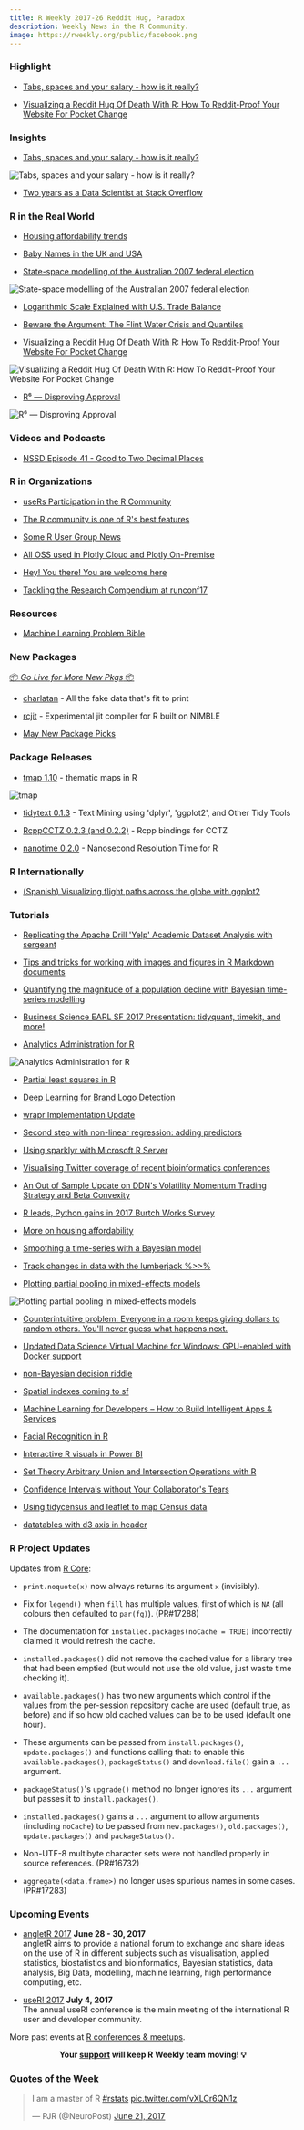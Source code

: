 ```yaml
---
title: R Weekly 2017-26 Reddit Hug, Paradox
description: Weekly News in the R Community.
image: https://rweekly.org/public/facebook.png
---
```



###  Highlight

+ [Tabs, spaces and your salary - how is it really?](http://evelinag.com/blog/2017/06-20-stackoverflow-tabs-spaces-and-salary/#.WUpL4nS-uf1)

+ [Visualizing a Reddit Hug Of Death With R: How To Reddit-Proof Your Website For Pocket Change](http://tylermw.com/visualizing-a-reddit-hug-of-death-and-how-to-reddit-proof-your-website-for-pocket-change/)

###  Insights

+ [Tabs, spaces and your salary - how is it really?](http://evelinag.com/blog/2017/06-20-stackoverflow-tabs-spaces-and-salary/#.WUpL4nS-uf1)

![Tabs, spaces and your salary - how is it really?](https://raw.githubusercontent.com/rweekly/image/master/2017-03/open_source_salary-1.png)


+ [Two years as a Data Scientist at Stack Overflow](http://varianceexplained.org/r/two-years-data-scientist/)


###  R in the Real World

+ [Housing affordability trends](http://lenkiefer.github.io/2017/06/19/housing-afford)

+ [Baby Names in the UK and USA](https://www.mytinyshinys.com/2017/06/20/babynames)

+ [State-space modelling of the Australian 2007 federal election](http://ellisp.github.io/blog/2017/06/24/oz-polls-statespace)

![State-space modelling of the Australian 2007 federal election](https://ellisp.github.io/img/0102-all-polls.svg)

+ [Logarithmic Scale Explained with U.S. Trade Balance](http://novyden.blogspot.com/2017/06/logarithmic-scale-explained-with-us.html)

+ [Beware the Argument: The Flint Water Crisis and Quantiles](http://staff.math.su.se/hoehle/blog/2017/06/18/quantiles.html)

+ [Visualizing a Reddit Hug Of Death With R: How To Reddit-Proof Your Website For Pocket Change](http://tylermw.com/visualizing-a-reddit-hug-of-death-and-how-to-reddit-proof-your-website-for-pocket-change/)

![Visualizing a Reddit Hug Of Death With R: How To Reddit-Proof Your Website For Pocket Change](https://raw.githubusercontent.com/rweekly/image/master/2017-03/failureplotservercomp.png)

+ [R⁶ — Disproving Approval](https://rud.is/b/2017/06/18/r%e2%81%b6-disproving-approval/)

![R⁶ — Disproving Approval](https://i1.wp.com/rud.is/b/wp-content/uploads/2017/06/Plot_Zoom.png?resize=780%2C449&ssl=1)


###  Videos and Podcasts


+ [NSSD Episode 41 - Good to Two Decimal Places](https://soundcloud.com/nssd-podcast/episode-41-good-to-two-decimal-places)


###  R in Organizations


+ [useRs Participation in the R Community](http://forwards.github.io/blog/2017/06/19/users-participation-in-the-r-community/)

+ [The R community is one of R's best features](http://blog.revolutionanalytics.com/2017/06/r-community.html)


+ [Some R User Group News](https://rviews.rstudio.com/2017/06/16/some-r-user-group-news/)

+ [All OSS used in Plotly Cloud and Plotly On-Premise](http://moderndata.plot.ly/all-oss-used-in-plotly-cloud-and-plotly-on-premise/)

+ [Hey! You there! You are welcome here](http://ropensci.org/blog/blog/2017/06/23/community)

+ [Tackling the Research Compendium at runconf17](http://ropensci.org/blog/blog/2017/06/20/checkers)

###  Resources

+ [Machine Learning Problem Bible](https://github.com/ben519/MLPB)


###  New Packages

<p class="added-hostname"><a href="https://rweekly.org/live" target="_blank" class="externalLink">📦 <i>Go Live for More New Pkgs</i> 📦</a></p>


+ [charlatan](http://ropensci.org/blog/technotes/2017/06/22/charlatan) - All the fake data that's fit to print

+ [rcjit](https://github.com/nimble-dev/rcjit) -  Experimental jit compiler for R built on NIMBLE

+ [May New Package Picks](https://rviews.rstudio.com/2017/06/23/may-new-package-picks/)


###  Package Releases

+ [tmap 1.10](https://github.com/mtennekes/tmap) - thematic maps in R

![tmap](https://camo.githubusercontent.com/f8e0aefb26e03af11ffcc88e86b9138caea957af/687474703a2f2f7777772e766f6e2d74696a6e2e6e6c2f74696a6e2f72657365617263682f636c61737369632e706e67)

+ [tidytext 0.1.3](https://juliasilge.com/blog/tidytext-0-1-3/) - Text Mining using 'dplyr', 'ggplot2', and Other Tidy Tools

+ [RcppCCTZ 0.2.3 (and 0.2.2)](http://dirk.eddelbuettel.com/blog/2017/06/21#rcppcctz_0.2.3) - Rcpp bindings for CCTZ

+ [nanotime 0.2.0](http://dirk.eddelbuettel.com/blog/2017/06/22#nanotime_0.2.0) - Nanosecond Resolution Time for R

###  R Internationally


+ [(Spanish) Visualizing flight paths across the globe with ggplot2](https://bitsandbricks.github.io/post/visualizando-con-r-el-historial-de-ubicaciones-de-google-parte-iii/)

###  Tutorials

+ [Replicating the Apache Drill 'Yelp' Academic Dataset Analysis with sergeant](https://rud.is/b/2017/06/17/replicating-the-apache-drill-yelp-academic-dataset-with-sergeant/)

+ [Tips and tricks for working with images and figures in R Markdown documents](http://www.zevross.com/blog/2017/06/19/tips-and-tricks-for-working-with-images-and-figures-in-r-markdown-documents/)

+ [Quantifying the magnitude of a population decline with Bayesian time-series modelling](http://www.seascapemodels.org/rstats/2017/06/18/estimating-popn-decline.html)

+ [Business Science EARL SF 2017 Presentation: tidyquant, timekit, and more!](http://www.business-science.io/presentations/2017/06/18/earl-2017.html)

+ [Analytics Administration for R](https://rviews.rstudio.com/2017/06/21/analytics-administration-for-r/)

![Analytics Administration for R](https://rviews.rstudio.com/post/2017-06-21-analytics-administration-for-r_files/rstudio-toolchain.png)

+ [Partial least squares in R](https://poissonisfish.wordpress.com/2017/06/17/partial-least-squares-in-r/)

+ [Deep Learning for Brand Logo Detection](http://flovv.github.io/Logo_detection_deep_learning/)

+ [wrapr Implementation Update](http://www.win-vector.com/blog/2017/06/wrapr-implementation-update/)

+ [Second step with non-linear regression: adding predictors](https://datascienceplus.com/second-step-with-non-linear-regression-adding-predictors/)

+ [Using sparklyr with Microsoft R Server](http://blog.revolutionanalytics.com/2017/06/sparklyr-r-server.html)

+ [Visualising Twitter coverage of recent bioinformatics conferences](https://nsaunders.wordpress.com/2017/06/20/visualising-twitter-coverage-of-recent-bioinformatics-conferences/)

+ [An Out of Sample Update on DDN's Volatility Momentum Trading Strategy and Beta Convexity](https://quantstrattrader.wordpress.com/2017/06/20/an-out-of-sample-update-on-ddns-volatility-momentum-trading-strategy-and-beta-convexity/)

+ [R leads, Python gains in 2017 Burtch Works Survey](http://blog.revolutionanalytics.com/2017/06/burtch-works-survey-2017.html)

+ [More on housing affordability](http://lenkiefer.github.io/2017/06/20/more-afford)

+ [Smoothing a time-series with a Bayesian model](http://www.seascapemodels.org/rstats/2017/06/21/bayesian-smoothing.html)

+ [Track changes in data with the lumberjack %>>%](http://www.markvanderloo.eu/yaRb/2017/06/23/track-changes-in-data-with-the-lumberjack/)

+ [Plotting partial pooling in mixed-effects models](https://tjmahr.github.io/plotting-partial-pooling-in-mixed-effects-models/)

![Plotting partial pooling in mixed-effects models](https://tjmahr.github.io/figs//2017-06-22-plotting-partial-pooling-in-mixed-effects-models/topgraphic-map-1-1.png)

+ [Counterintuitive problem: Everyone in a room keeps giving dollars to random others. You'll never guess what happens next.](http://www.decisionsciencenews.com/2017/06/19/counterintuitive-problem-everyone-room-keeps-giving-dollars-random-others-youll-never-guess-happens-next/)

+ [Updated Data Science Virtual Machine for Windows: GPU-enabled with Docker support](http://blog.revolutionanalytics.com/2017/06/dsvm-update.html)

+ [non-Bayesian decision riddle](https://xianblog.wordpress.com/2017/06/22/non-bayesian-decision-riddle/)

+ [Spatial indexes coming to sf](http://r-spatial.org//r/2017/06/22/spatial-index.html)

+ [Machine Learning for Developers – How to Build Intelligent Apps & Services](https://blogs.technet.microsoft.com/machinelearning/2017/06/22/machine-learning-for-developers/)

+ [Facial Recognition in R](https://www.stoltzmaniac.com/facial-recognition-in-r/)

+ [Interactive R visuals in Power BI](http://blog.revolutionanalytics.com/2017/06/interactive-r-visuals-in-power-bi.html)

+ [Set Theory Arbitrary Union and Intersection Operations with R](http://www.aaronschlegel.com/set-theory-arbitrary-unions-intersections-r/)

+ [Confidence Intervals without Your Collaborator's Tears](http://staff.math.su.se/hoehle/blog/2017/06/22/interpretcis.html)

+ [Using tidycensus and leaflet to map Census data](https://juliasilge.com/blog/using-tidycensus/)

+ [datatables with d3 axis in header](https://bl.ocks.org/timelyportfolio/00d84a8159a2f8cb8c0e54df913f76cc)


<!--<div class="post-more-begin"></div><div class="post-more-end"></div>-->


###  R Project Updates

Updates from [R Core](http://developer.r-project.org/blosxom.cgi/R-devel/NEWS):

+ `print.noquote(x)` now always returns its argument `x` (invisibly).

+ Fix for `legend()` when `fill` has multiple values, first of which is `NA` (all colours then defaulted to `par(fg)`). (PR#17288)

+ The documentation for `installed.packages(noCache = TRUE)` incorrectly claimed it would refresh the cache.

+ `installed.packages()` did not remove the cached value for a library tree that had been emptied (but would not use the old value, just waste time checking it).

+ `available.packages()` has two new arguments which control if the values from the per-session repository cache are used (default true, as before) and if so how old cached values can be to be used (default one hour).

+ These arguments can be passed from `install.packages()`, `update.packages()` and functions calling that: to enable this `available.packages()`, `packageStatus()` and `download.file()` gain a `...` argument.

+ `packageStatus()`'s `upgrade()` method no longer ignores its `...` argument but passes it to `install.packages()`.

+ `installed.packages()` gains a `...` argument to allow arguments (including `noCache`) to be passed from `new.packages()`, `old.packages()`, `update.packages()` and `packageStatus()`.

+ Non-UTF-8 multibyte character sets were not handled properly in source references. (PR#16732)

+ `aggregate(<data.frame>)` no longer uses spurious names in some cases. (PR#17283)



###  Upcoming Events

+ [angletR 2017](http://angletr2017.com/) **June 28 - 30, 2017** <br/>
angletR aims to provide a national forum to exchange and share ideas on the use of R in different subjects such as visualisation, applied statistics, biostatistics and bioinformatics, Bayesian statistics, data analysis, Big Data, modelling, machine learning, high performance computing, etc.

+ [useR! 2017](http://user2017.brussels/) **July 4, 2017** <br />
The annual useR! conference is the main meeting of the international R user and developer community.

More past events at [R conferences & meetups](https://conf.rweekly.org).




<p class="hide-support added-hostname support-rweekly" style="text-align: center;font-weight: bold;">Your <a class="non-visited externalLink" href="https://www.patreon.com/rweekly" onclick="pas(this)">support</a> will keep R Weekly team moving! 💡</p>


###  Quotes of the Week

<blockquote class="twitter-tweet" data-lang="en"><p lang="en" dir="ltr">I am a master of R <a href="https://twitter.com/hashtag/rstats?src=hash">#rstats</a> <a href="https://t.co/vXLCr6QN1z">pic.twitter.com/vXLCr6QN1z</a></p>&mdash; PJR (@NeuroPost) <a href="https://twitter.com/NeuroPost/status/877662764235333632">June 21, 2017</a></blockquote>

